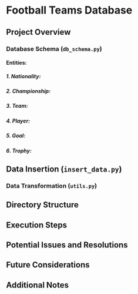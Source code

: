 # Football Teams Database

## Project Overview

### Database Schema (`db_schema.py`)

#### Entities:

##### 1. Nationality:

##### 2. Championship:

##### 3. Team:

##### 4. Player:

##### 5. Goal:

##### 6. Trophy:

## Data Insertion (`insert_data.py`)

### Data Transformation (`utils.py`)

## Directory Structure

## Execution Steps

## Potential Issues and Resolutions

## Future Considerations

## Additional Notes

